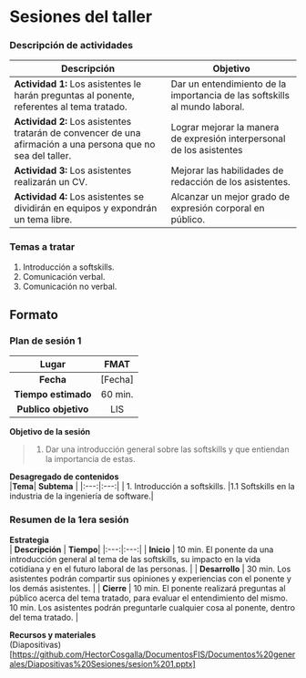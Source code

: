 # Sesiones del taller

### Descripción de actividades
| Descripción | Objetivo|
|---|---|
| **Actividad 1:** Los asistentes le harán preguntas al ponente, referentes al tema tratado.| Dar un entendimiento de la importancia de las softskills al mundo laboral.|
| **Actividad 2:** Los asistentes tratarán de convencer de una afirmación a una persona que no sea del taller. | Lograr mejorar la manera de expresión interpersonal de los asistentes|
| **Actividad 3:** Los asistentes realizarán un CV. |	Mejorar las habilidades de redacción de los asistentes.|
| **Actividad 4:** Los asistentes se dividirán en equipos y expondrán un tema libre. |	Alcanzar un mejor grado de expresión corporal en público.|

### Temas a tratar

1.	Introducción a softskills.
2.	Comunicación verbal.
3.	Comunicación no verbal.

## Formato
### Plan de sesión 1

|**Lugar**|	FMAT|
|:---:|:---:|
| **Fecha** | [Fecha]|
| **Tiempo estimado** |	60 min.|
| **Publico objetivo** |	LIS |

**Objetivo de la sesión**

> 1.	Dar una introducción general sobre las softskills y que entiendan la importancia de estas.

**Desagregado de contenidos**  
|**Tema**| **Subtema** |
|:---:|:---:|
| 1.	Introducción a softskills. |1.1 Softskills en la industria de la ingeniería de software.|

### Resumen de la 1era sesión

**Estrategia**  
| **Descripción** |	**Tiempo**|
|:---:|:---:|
| **Inicio** | 10 min.   El ponente da una introducción general al tema de las softskills, su impacto en la vida cotidiana y en el futuro laboral de las personas. |
| **Desarrollo** | 30 min.  Los asistentes podrán compartir sus opiniones y experiencias con el ponente y los demás asistentes. |
| **Cierre** | 10 min.  El ponente realizará preguntas al público acerca del tema tratado, para evaluar el entendimiento del mismo.  10 min.  Los asistentes podrán preguntarle cualquier cosa al ponente, dentro del tema tratado. |

**Recursos y materiales**  
(Diapositivas)[https://github.com/HectorCosgalla/DocumentosFIS/Documentos%20generales/Diapositivas%20Sesiones/sesion%201.pptx]

